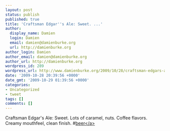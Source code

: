 ```yaml
---
layout: post
status: publish
published: true
title: 'Craftsman Edgar''s Ale: Sweet. ...'
author:
  display_name: Damien
  login: Damien
  email: damien@damienburke.org
  url: http://damienburke.org
author_login: Damien
author_email: damien@damienburke.org
author_url: http://damienburke.org
wordpress_id: 289
wordpress_url: http://www.damienburke.org/2009/10/28/craftsman-edgars-ale-sweet/
date: '2009-10-28 20:39:56 +0000'
date_gmt: '2009-10-29 01:39:56 +0000'
categories:
- Uncategorized
- tweet
tags: []
comments: []
---
```

<p>Craftsman Edgar's Ale: Sweet. Lots of caramel, nuts. Coffee flavors. Creamy mouthfeel, clean finish. #<a href="http:&#47;&#47;search.twitter.com&#47;search?q=%23beer" class="aktt_hashtag">beer<&#47;a></p>

